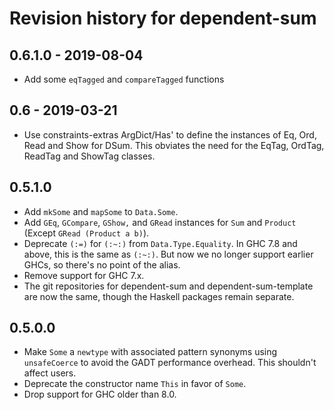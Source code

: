 # Revision history for dependent-sum

## 0.6.1.0 - 2019-08-04

* Add some `eqTagged` and `compareTagged` functions

## 0.6 - 2019-03-21

* Use constraints-extras ArgDict/Has' to define the instances of Eq, Ord, Read and Show for DSum.
  This obviates the need for the EqTag, OrdTag, ReadTag and ShowTag classes.

## 0.5.1.0

* Add `mkSome` and `mapSome` to `Data.Some`.
* Add `GEq`, `GCompare`, `GShow,` and `GRead` instances for `Sum` and `Product` (Except `GRead (Product a b)`).
* Deprecate `(:=)` for `(:~:)` from `Data.Type.Equality`.
  In GHC 7.8 and above, this is the same as `(:~:)`.
  But now we no longer support earlier GHCs, so there's no point of the alias.
* Remove support for GHC 7.x.
* The git repositories for dependent-sum and dependent-sum-template are now the same, though the Haskell packages remain separate.

## 0.5.0.0

* Make `Some` a `newtype` with associated pattern synonyms using `unsafeCoerce`
  to avoid the GADT performance overhead. This shouldn't affect users.
* Deprecate the constructor name `This` in favor of `Some`.
* Drop support for GHC older than 8.0.

